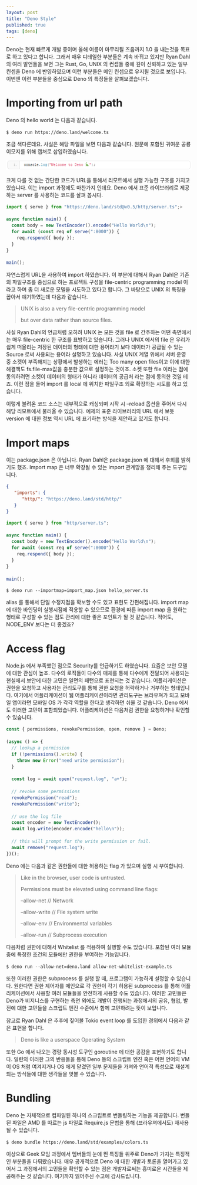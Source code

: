 ```yaml
---
layout: post
title: "Deno Style"
published: true
tags: [deno]
---
```


Deno는 현재 빠르게 개발 중이며 올해 여름이 마무리될 즈음까지 1.0 을 내는것을 목표로 하고 있다고 합니다. 그래서 매우 디테일한 부분들은 계속 바뀌고 있지만 Ryan Dahl의 여러 발언들을 보면 그는 Rust, Go, UNIX 의 컨셉들 중에 깊이 신뢰하고 있는 일부 컨셉을 Deno 에 반영하였으며 이런 부분들은 메인 컨셉으로 유지될 것으로 보입니다. 이번엔 이런 부분들을 중심으로 Deno 의 특징들을 살펴보겠습니다.

# Importing from url path

Deno 의 hello world 는 다음과 같습니다.

`$ deno run https://deno.land/welcome.ts`

조금 색다른데요. 사실은 해당 파일을 보면 다음과 같습니다. 원문에 포함된 귀여운 공룡 이모지를 위해 캡쳐로 삽입하였습니다.

<!-- more -->

![deno](/images/posts/캡처-1.png)

크게 다를 것 없는 간단한 코드가 URL을 통해서 리모트에서 실행 가능한 구조를 가지고 있습니다. 이는 import 과정에도 마찬가지 인데요. Deno 에서 표준 라이브러리로 제공하는 server 를 사용하는 코드를 살펴 봅시다.

```typescript
import { serve } from "https://deno.land/std@v0.5/http/server.ts";> 

async function main() {
  const body = new TextEncoder().encode("Hello World\n");
  for await (const req of serve(":8000")) {
    req.respond({ body });
  }
}

main();
```

자연스럽게 URL을 사용하여 import 하였습니다. 이 부분에 대해서 Ryan Dahl은 기존의 파일구조를 중심으로 하는 프로젝트 구성을 file-centric programming model 이라고 하며 좀 더 새로운 모델을 시도하고 있다고 합니다. 그 바탕으로 UNIX 의 특징을 꼽아서 얘기하였는데 다음과 같습니다.

> UNIX is also a very file-centric programming model
>
> but over data rather than source files.

사실 Ryan Dahl의 언급처럼 오히려 UNIX 는 모든 것을 file 로 간주하는 어떤 측면에서는 매우 file-centric 한 구조를 표방하고 있습니다. 그러나 UNIX 에서의 file 은 우리가 쉽게 떠올리는 저장된 데이터의 형태에 대한 용어라기 보다 데이터가 공급될 수 있는 Source 로써 사용되는 용어라 설명하고 있습니다. 사실 UNIX 계열 위에서 서버 운영 중 소켓이 부족해지는 상황에서 발생하는 에러는 Too many open files이고 이에 대한 해결책도 fs.file-max값을 충분한 값으로 설정하는 것이죠. 소켓 또한 file 이라는 점에 동의하려면 소켓이 데이터의 형태가 아니라 데이터의 공급처 라는 점에 동의한 것일 테죠. 이런 점을 들어 import 를 local 에 위치한 파일구조 외로 확장하는 시도를 하고 있습니다.

이렇게 불려온 코드 소스는 내부적으로 캐싱되며 시작 시 –reload 옵션을 주어서 다시 해당 리모트에서 불러올 수 있습니다. 예제의 표준 라이브러리의 URL 에서 보듯 version 에 대한 정보 역시 URL 에 표기하는 방식을 제안하고 있기도 합니다.

# Import maps

이는 package.json 은 아닙니다. Ryan Dahl은 package.json 에 대해서 후회를 밝히기도 했죠. Import map 은 너무 확장될 수 있는 import 관계망을 정리해 주는 도구입니다.

```json
{
   "imports": {
      "http/": "https://deno.land/std/http/"
   }
}
```

```typescript
import { serve } from "http/server.ts";

async function main() {
  const body = new TextEncoder().encode("Hello World\n");
  for await (const req of serve(":8000")) {
    req.respond({ body });
  }
}

main();
```


`$ deno run --importmap=import_map.json hello_server.ts`

alias 를 통해서 단일 수정지점을 확보할 수도 있고 표현도 간편해집니다. import map 에 대한 바인딩이 실행시점에 적용할 수 있으므로 환경에 따른 import map 을 원하는 형태로 구성할 수 있는 점도 관리에 대한 좋은 포인트가 될 것 같습니다. 적어도, NODE_ENV 보다는 더 좋겠죠?

# Access flag

Node.js 에서 부족했던 점으로 Security를 언급하기도 하였습니다. 요즘은 보안 모델에 대한 관심이 높죠. 다수의 로직들이 다수의 매체를 통해 다수에게 전달되어 사용되는 현실에서 보안에 대한 고민은 일면의 패턴으로 표현되는 것 같습니다. 어플리케이션은 권한을 요청하고 사용자는 관리도구를 통해 권한 요청을 허락하거나 거부하는 형태입니다. 여기에서 어플리케이션이 웹 어플리케이션이라면 관리도구는 브라우져가 되고 모바일 앱이라면 모바일 OS 가 각각 역할을 한다고 생각하면 쉬울 것 같습니다. Deno 에서도 이러한 고민이 포함되었습니다. 어플리케이션은 다음처럼 권한을 요청하거나 확인할 수 있습니다.

```typescript
const { permissions, revokePermission, open, remove } = Deno;

(async () => {
  // lookup a permission
  if (!permissions().write) {
    throw new Error("need write permission");
  }
  
  const log = await open("request.log", "a+");
  
  // revoke some permissions
  revokePermission("read");
  revokePermission("write");
  
  // use the log file
  const encoder = new TextEncoder();
  await log.write(encoder.encode("hello\n"));
  
  // this will prompt for the write permission or fail.
  await remove("request.log");
})();
```

Deno 에는 다음과 같은 권한들에 대한 허용하는 flag 가 있으며 실행 시 부여합니다.

> Like in the browser, user code is untrusted.
>
> Permissions must be elevated using command line flags:
>
> –allow-net // Network
>
> –allow-write // File system write
>
> –allow-env // Environmental variables
>
> –allow-run // Subprocess execution

다음처럼 권한에 대해서 Whitelist 를 적용하여 실행할 수도 있습니다. 포함된 여러 모듈 중에 특정한 조건의 모듈에만 권한을 부여하는 기능입니다.

`$ deno run --allow-net=deno.land allow-net-whitelist-example.ts`

또한 이러한 권한은 subprocess 를 실행 할 때, 프로그램이 가능하게 설정할 수 있습니다. 원한다면 권한 제어자를 메인으로 각 권한이 각기 허용된 subprocess 를 통해 어플리케이션에서 사용할 여러 모듈들을 안전하게 사용할 수도 있습니다. 이러한 고민들은 Deno가 비지니스를 구현하는 측면 외에도 개발이 진행되는 과정에서의 공유, 협업, 발전에 대한 고민들을 스크립트 엔진 수준에서 함께 고민하려는 뜻이 보입니다.

참고로 Ryan Dahl 은 추후에 짚어볼 Tokio event loop 를 도입한 경위에서 다음과 같은 표현을 합니다.

> Deno is like a userspace Operating System

또한 Go 에서 나오는 경량 동시성 도구인 goroutine 에 대한 공감을 표현하기도 합니다. 일련의 이러한 그의 반응들을 통해 Deno 등의 스크립트 엔진 혹은 어떤 언어의 VM이 OS 처럼 여겨지거나 OS 에게 맡겼던 일부 문제들을 가져와 언어적 특성으로 재설계 되는 방식들에 대한 생각들을 엿볼 수 있습니다.

# Bundling

Deno 는 자체적으로 컴파일된 하나의 스크립트로 번들링하는 기능을 제공합니다. 번들된 파일은 AMD 를 따르는 js 파일로 Require.js 문법을 통해 (브라우져에서도) 재사용 될 수 있습니다.

`$ deno bundle https://deno.land/std/examples/colors.ts`

이상으로 Geek 모임 과정에서 멤버들의 눈에 띈 특징들 위주로 Deno가 가지는 특징적인 부분들을 다뤄봤습니다. 매우 공개적으로 Deno 에 대한 개발과 토론을 열어가고 있어서 그 과정에서의 고민들을 확인할 수 있는 점은 개발자로써는 흥미로운 시간들을 제공해주는 것 같습니다. 여기까지 읽어주신 수고에 감사드립니다.